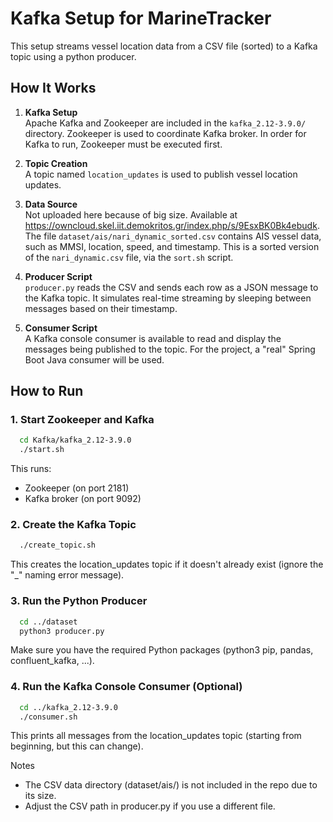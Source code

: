 # Kafka Setup for MarineTracker

This setup streams vessel location data from a CSV file (sorted) to a Kafka topic using a python producer.

## How It Works

1. **Kafka Setup**  
   Apache Kafka and Zookeeper are included in the `kafka_2.12-3.9.0/` directory. Zookeeper is used to coordinate Kafka broker. In order for Kafka to run, Zookeeper must be executed first.

2. **Topic Creation**  
   A topic named `location_updates` is used to publish vessel location updates.

3. **Data Source**  
   Not uploaded here because of big size. Available at https://owncloud.skel.iit.demokritos.gr/index.php/s/9EsxBK0Bk4ebudk. The file `dataset/ais/nari_dynamic_sorted.csv` contains AIS vessel data, such as MMSI, location, speed, and timestamp. This is a sorted version of the `nari_dynamic.csv` file, via the `sort.sh` script.

4. **Producer Script**  
   `producer.py` reads the CSV and sends each row as a JSON message to the Kafka topic. It simulates real-time streaming by sleeping between messages based on their timestamp.

5. **Consumer Script**  
   A Kafka console consumer is available to read and display the messages being published to the topic.
   For the project, a "real" Spring Boot Java consumer will be used.

## How to Run

### 1. Start Zookeeper and Kafka

```bash
  cd Kafka/kafka_2.12-3.9.0
  ./start.sh
```

This runs:
- Zookeeper (on port 2181)
- Kafka broker (on port 9092)

### 2. Create the Kafka Topic

```bash
  ./create_topic.sh
```

This creates the location_updates topic if it doesn't already exist (ignore the "_" naming error message).

### 3. Run the Python Producer

```bash
  cd ../dataset
  python3 producer.py
```

Make sure you have the required Python packages (python3 pip, pandas, confluent_kafka, ...).

### 4. Run the Kafka Console Consumer (Optional)

```bash
  cd ../kafka_2.12-3.9.0
  ./consumer.sh
```

This prints all messages from the location_updates topic (starting from beginning, but this can change).

Notes
- The CSV data directory (dataset/ais/) is not included in the repo due to its size.
- Adjust the CSV path in producer.py if you use a different file.
